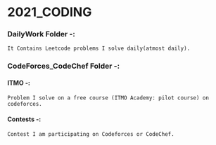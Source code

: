 # 2021_CODING

### DailyWork Folder -:
    It Contains Leetcode problems I solve daily(atmost daily).
  
### CodeForces_CodeChef Folder -:
   #### ITMO -:
    Problem I solve on a free course (ITMO Academy: pilot course) on codeforces.
   #### Contests -:    
    Contest I am participating on Codeforces or CodeChef.